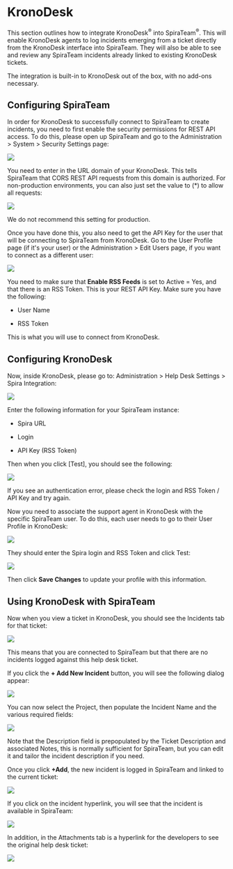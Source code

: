# KronoDesk

This section outlines how to integrate KronoDesk<sup>®</sup> into SpiraTeam<sup>®</sup>.
This will enable KronoDesk agents to log incidents emerging from a
ticket directly from the KronoDesk interface into SpiraTeam. They will
also be able to see and review any SpiraTeam incidents already linked to
existing KronoDesk tickets.

The integration is built-in to KronoDesk out of the box, with no add-ons
necessary.

## Configuring SpiraTeam

In order for KronoDesk to successfully connect to SpiraTeam to create
incidents, you need to first enable the security permissions for REST
API access. To do this, please open up SpiraTeam and go to the
Administration \> System \> Security Settings page:

![](img/KronoDesk_3.png)




You need to enter in the URL domain of your KronoDesk. This tells
SpiraTeam that CORS REST API requests from this domain is authorized.
For non-production environments, you can also just set the value to (\*)
to allow all requests:

![](img/KronoDesk_4.png)




We do not recommend this setting for production.

Once you have done this, you also need to get the API Key for the user
that will be connecting to SpiraTeam from KronoDesk. Go to the User
Profile page (if it's your user) or the Administration \> Edit Users
page, if you want to connect as a different user:

![](img/KronoDesk_5.png)




You need to make sure that **Enable RSS Feeds** is set to Active = Yes,
and that there is an RSS Token. This is your REST API Key. Make sure you
have the following:

-   User Name

-   RSS Token

This is what you will use to connect from KronoDesk.

## Configuring KronoDesk

Now, inside KronoDesk, please go to: Administration \> Help Desk
Settings \> Spira Integration:

![](img/KronoDesk_6.png)




Enter the following information for your SpiraTeam instance:

-   Spira URL

-   Login

-   API Key (RSS Token)

Then when you click \[Test\], you should see the following:

![](img/KronoDesk_7.png)




If you see an authentication error, please check the login and RSS Token
/ API Key and try again.

Now you need to associate the support agent in KronoDesk with the
specific SpiraTeam user. To do this, each user needs to go to their User
Profile in KronoDesk:

![](img/KronoDesk_8.png)




They should enter the Spira login and RSS Token and click Test:

![](img/KronoDesk_9.png)




Then click **Save Changes** to update your profile with this
information.

## Using KronoDesk with SpiraTeam

Now when you view a ticket in KronoDesk, you should see the Incidents
tab for that ticket:

![](img/KronoDesk_10.png)




This means that you are connected to SpiraTeam but that there are no
incidents logged against this help desk ticket.

If you click the **+ Add New Incident** button, you will see the
following dialog appear:

![](img/KronoDesk_11.png)




You can now select the Project, then populate the Incident Name and the
various required fields:

![](img/KronoDesk_12.png)




Note that the Description field is prepopulated by the Ticket
Description and associated Notes, this is normally sufficient for
SpiraTeam, but you can edit it and tailor the incident description if
you need.

Once you click **+Add**, the new incident is logged in SpiraTeam and
linked to the current ticket:

![](img/KronoDesk_13.png)




If you click on the incident hyperlink, you will see that the incident
is available in SpiraTeam:

![](img/KronoDesk_14.png)




In addition, in the Attachments tab is a hyperlink for the developers to
see the original help desk ticket:

![](img/KronoDesk_15.png)




